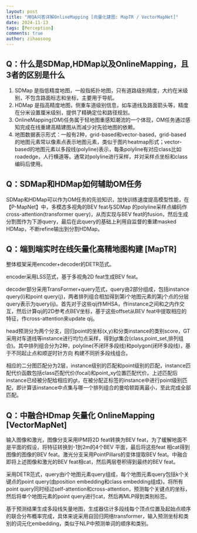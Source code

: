 ```yaml
---
layout: post
title: "用QA问答详解OnlineMapping [向量化建图: MapTR / VectorMapNet]"
date: 2024-11-13
tags: [Perception]
comments: true
author: zihaosoog
---
```


## Q：什么是SDMap,HDMap以及OnlineMapping，且3者的区别是什么

1. SDMap 是指低精度地图，一般指拓扑地图，只有道路级别精度，大约在米级别，不包含路面标志和坐标，主要用于导航。
2. HDMap 是指高精度地图，侧重车道级别信息，如车道线及路面箭头等，精度在分米设置厘米级别，提供了精确定位和路径规划。
3. OnlineMapping(OM)任务属于轻地图重感知潮流的一个体现，OM任务通过感知完成在线重建高精建图从而减少对先验地图的依赖。
4. 地图数据表示形式：一般有2种，grid-based和vector-based，grid-based的地图元素常以像素点表示地图元素，类似于图片heatmap形式；vector-based的地图元素以多段线(polyline)表示，每条polyline有对应class比如roadedge，人行横道等。通常对polyline进行采样，并对采样点坐标和class编码后使用。

## Q：SDMap和HDMap如何辅助OM任务

SDMap和HDMap可以作为OM任务的先验知识，加快训练速度提高模型性能，在【P-MapNet】中，多模态多视角的BEV feat与SDMap 的polyline采样点编码作 cross-attention(transformer query)，从而实现与BEV feat的fusion，然后生成分割图作为下游query，最后在此query的基础上利用自监督的重建masked HDMap，不断refine输出到分割HDMap。

## Q：端到端实时在线矢量化高精地图构建 [MapTR]

整体框架采用encoder+decoder的DETR范式。

encoder采用LSS范式，基于多视角2D feat生成BEV feat。

decoder部分采用TransFormer+query范式，query由2部分组成，包括instance query(i)和point query(j)，两者排列组合相加得到第i个地图元素的第j个点的分层query表示为query(ij)。首先对于这些qij作MHSA，作instance之间和之内作交互，然后计算qij的2D参考点BEV坐标，基于这些offset从BEV feat中提取相应的特征，作cross-attention来update qij。

head预测分为两个分支，回归point的坐标(x,y)和分类instance的类别score，GT采用对车道线等instance进行均匀点采样，得到gt集合(class,point_set,排列组合)。其中排列组合分为2种，polyline(不闭环多段线)和polygon(闭环多段线)，基于不同起止点和顺逆时针方向 构建不同折多段线组合。

相应的二分图匹配分为2层，instance级别的匹配和point级别的匹配，instance匹配代价函数包括class匹配代价(focal)和point_xy位置匹配代价。上述匹配后instance已经被分配给相应的gt，在被分配正标签的instance中进行point级别匹配，即计算该instance中点集与哪一个排列组合的曼哈顿距离最小，至此完成全部匹配。

## Q：中融合HDmap 矢量化 OnlineMapping [VectorMapNet]

输入图像和激光，图像分支采用IPM将2D feat转换为BEV feat，为了缓解地面不是平面的假设，将特征转换到-1到2m的4个BEV 平面，最后将这些feat 相cat得到图像的图像的BEV feat。激光分支采用PointPillars的变体提取BEV feat。中融合即将上述图像和激光的BEV feat相cat，然后两层卷积得到最终的BEV feat。

采用DETR范式，query由i个地图元素query组成，每个地图元素query包括k个关键点的point query(由position embedding和class embedding组成)。将所有point query同时经过self-attention和cross-attention，预测每个关键点的坐标，然后将单个地图元素的point query进行cat，然后再MLP得到类别标签。

基于预测结果生成多段线矢量地图，生成器估计多段线每个顶点位置及起始点顺序的联合分布概率完成，具体来说采用自回归网络transformer，输入预测坐标和类别的词元化embedding，类似于NLP中预测单词的顺序和类别。
